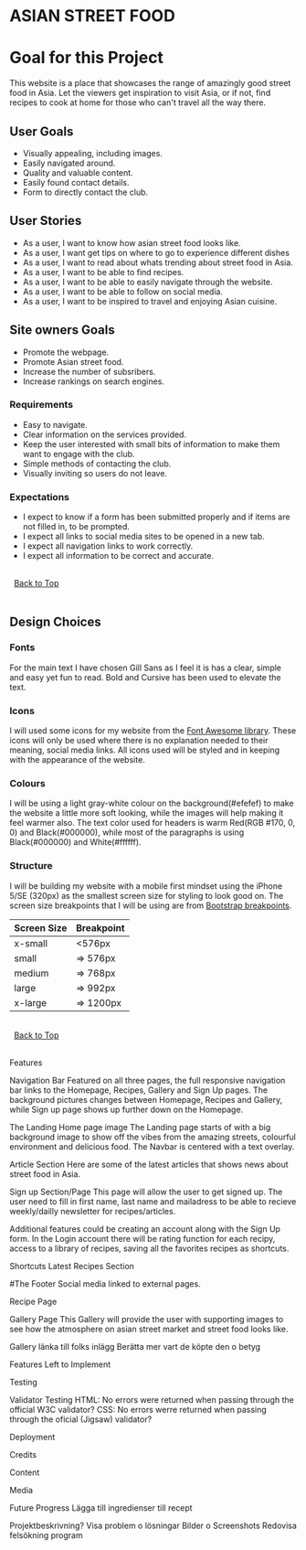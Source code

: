 # ASIAN STREET FOOD

# Goal for this Project

This website is a place that showcases the range of amazingly good street food in Asia.
Let the viewers get inspiration to visit Asia, or if not, find recipes to cook at home for those who can't travel all the way there.

## User Goals
* Visually appealing, including images.
* Easily navigated around.
* Quality and valuable content.
* Easily found contact details.
* Form to directly contact the club.
## User Stories
* As a user, I want to know how asian street food looks like.
* As a user, I want get tips on where to go to experience different dishes
* As a user, I want to read about whats trending about street food in Asia.
* As a user, I want to be able to find recipes.
* As a user, I want to be able to easily navigate through the website.
* As a user, I want to be able to follow on social media.
* As a user, I want to be inspired to travel and enjoying Asian cuisine. 
## Site owners Goals
* Promote the webpage.
* Promote Asian street food.
* Increase the number of subsribers.
* Increase rankings on search engines.
### Requirements
* Easy to navigate.
* Clear information on the services provided.
* Keep the user interested with small bits of information to make them want to engage with the club.
* Simple methods of contacting the club.
* Visually inviting so users do not leave.
### Expectations
* I expect to know if a form has been submitted properly and if items are not filled in, to be prompted.
* I expect all links to social media sites to be opened in a new tab.
* I expect all navigation links to work correctly.
* I expect all information to be correct and accurate.

\
&nbsp;
[Back to Top](#table-of-contents)
\
&nbsp;

## Design Choices

### Fonts
For the main text I have chosen Gill Sans as I feel it is has a clear, simple and easy yet fun to read. Bold and Cursive has been used to elevate the text.

### Icons
I will used some icons for my website from the [Font Awesome library](https://fontawesome.com/ "Font Awesome"). These icons will only be used where there is no explanation needed to their meaning, social media links. All icons used will be styled and in keeping with the appearance of the website.

### Colours
I will be using a light gray-white colour on the background(#efefef) to make the website a little more soft looking, while the images will help making it feel warmer also. The text color used for headers is warm Red(RGB #170, 0, 0) and Black(#000000), while most of the paragraphs is using Black(#000000) and White(#ffffff). 

### Structure
I will be building my website with a mobile first mindset using the iPhone 5/SE (320px) as the smallest screen size for styling to look good on. The screen size breakpoints that I will be using are from [Bootstrap breakpoints](https://getbootstrap.com/docs/5.0/layout/breakpoints/ "Bootstrap").

| Screen Size | Breakpoint |
| ----------- | ---------- |
| x-small     | <576px     |
| small       | => 576px   |
| medium      | => 768px   |
| large       | => 992px   |
| x-large     | => 1200px  |

\
&nbsp;
[Back to Top](#table-of-contents)
\
&nbsp;









Features

Navigation Bar
Featured on all three pages, the full responsive navigation bar links to the Homepage, Recipes, Gallery and Sign Up pages. The background pictures changes between Homepage, Recipes and Gallery, while Sign up page shows up further down on the Homepage.

The Landing Home page image
The Landing page starts of with a big background image to show off the vibes from the amazing streets, colourful environment and delicious food. The Navbar is centered  with a text overlay.

Article Section 
Here are some of the latest articles that shows news about street food in Asia.

Sign up Section/Page
This page will allow the user to get signed up. The user need to fill in first name, last name and mailadress to be able to recieve weekly/dailly newsletter for recipes/articles.

Additional features could be creating an account along with the Sign Up form. In the Login account there will be rating function for each recipy, access to a library of recipes, saving all the favorites recipes as shortcuts.


Shortcuts Latest Recipes Section

#The Footer
Social media linked to external pages.


Recipe Page


Gallery Page
This Gallery will provide the user with supporting images to see how the atmosphere on asian street market and street food looks like.

Gallery länka till folks inlägg
Berätta mer vart de köpte den o betyg 


Features Left to Implement

Testing

Validator Testing
HTML: No errors were returned when passing through the official W3C validator?
CSS:  No errors werre returned when passing through the oficial (Jigsaw) validator?

Deployment 

Credits

Content

Media

Future Progress
Lägga till ingredienser till recept



Projektbeskrivning?
Visa problem o lösningar
Bilder o Screenshots
Redovisa felsökning program

